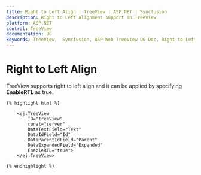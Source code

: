 ```yaml
---
title: Right to Left Align | TreeView | ASP.NET | Syncfusion
description: Right to Left alignment support in TreeView
platform: ASP.NET
control: TreeView
documentation: UG
keywords: TreeView,  Syncfusion, ASP Web TreeView UG Doc, Right to Left Align
---
```


# Right to Left Align

TreeView supports right to left align and it can be applied by specifying **EnableRTL** as true.
    
    {% highlight html %}
    
        <ej:TreeView
            ID="treeView"
            runat="server"
            DataTextField="Text"
            DataIdField="Id"
            DataParentIdField="Parent"
            DataExpandedField="Expanded"
            EnableRTL="true">
        </ej:TreeView>
        
    {% endhighlight %}
   
   